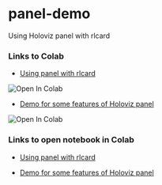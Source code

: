 # panel-demo
Using Holoviz panel with rlcard

### Links to Colab
* [Using panel with rlcard](https://colab.research.google.com/github/billh0420/blob/panel-demo/Gin_Rummy_World/GinRummy230409.ipynb)
<img src="https://colab.research.google.com/assets/colab-badge.svg" alt="Open In Colab"/>

* [Demo for some features of Holoviz panel](https://colab.research.google.com/github/billh0420/blob/panel-demo/Gin_Rummy_World/Demo%20Panel.ipynb)
<img src="https://colab.research.google.com/assets/colab-badge.svg" alt="Open In Colab"/>


### Links to open notebook in Colab

* [Using panel with rlcard](https://colab.research.google.com/github/billh0420/panel-demo/blob/main/Gin_Rummy_World/GinRummy230409.ipynb)

* [Demo for some features of Holoviz panel](https://colab.research.google.com/github/billh0420/panel-demo/blob/main/Gin_Rummy_World/Demo%20Panel.ipynb)
